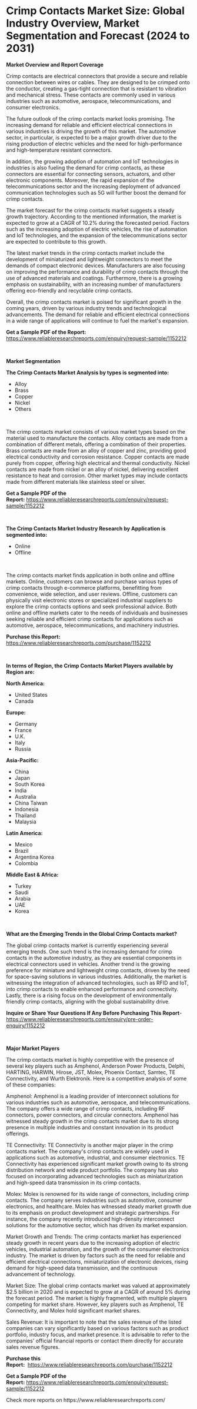<p><h1>Crimp Contacts Market Size: Global Industry Overview, Market Segmentation and Forecast (2024 to 2031)</h1></p><p><strong>Market Overview and Report Coverage</strong></p>
<p><p>Crimp contacts are electrical connectors that provide a secure and reliable connection between wires or cables. They are designed to be crimped onto the conductor, creating a gas-tight connection that is resistant to vibration and mechanical stress. These contacts are commonly used in various industries such as automotive, aerospace, telecommunications, and consumer electronics.</p><p>The future outlook of the crimp contacts market looks promising. The increasing demand for reliable and efficient electrical connections in various industries is driving the growth of this market. The automotive sector, in particular, is expected to be a major growth driver due to the rising production of electric vehicles and the need for high-performance and high-temperature resistant connectors.</p><p>In addition, the growing adoption of automation and IoT technologies in industries is also fueling the demand for crimp contacts, as these connectors are essential for connecting sensors, actuators, and other electronic components. Moreover, the rapid expansion of the telecommunications sector and the increasing deployment of advanced communication technologies such as 5G will further boost the demand for crimp contacts.</p><p>The market forecast for the crimp contacts market suggests a steady growth trajectory. According to the mentioned information, the market is expected to grow at a CAGR of 10.2% during the forecasted period. Factors such as the increasing adoption of electric vehicles, the rise of automation and IoT technologies, and the expansion of the telecommunications sector are expected to contribute to this growth.</p><p>The latest market trends in the crimp contacts market include the development of miniaturized and lightweight connectors to meet the demands of compact electronic devices. Manufacturers are also focusing on improving the performance and durability of crimp contacts through the use of advanced materials and coatings. Furthermore, there is a growing emphasis on sustainability, with an increasing number of manufacturers offering eco-friendly and recyclable crimp contacts.</p><p>Overall, the crimp contacts market is poised for significant growth in the coming years, driven by various industry trends and technological advancements. The demand for reliable and efficient electrical connections in a wide range of applications will continue to fuel the market's expansion.</p></p>
<p><strong>Get a Sample PDF of the Report:</strong> <a href="https://www.reliableresearchreports.com/enquiry/request-sample/1152212">https://www.reliableresearchreports.com/enquiry/request-sample/1152212</a></p>
<p>&nbsp;</p>
<p><strong>Market Segmentation</strong></p>
<p><strong>The Crimp Contacts Market Analysis by types is segmented into:</strong></p>
<p><ul><li>Alloy</li><li>Brass</li><li>Copper</li><li>Nickel</li><li>Others</li></ul></p>
<p>&nbsp;</p>
<p><p>The crimp contacts market consists of various market types based on the material used to manufacture the contacts. Alloy contacts are made from a combination of different metals, offering a combination of their properties. Brass contacts are made from an alloy of copper and zinc, providing good electrical conductivity and corrosion resistance. Copper contacts are made purely from copper, offering high electrical and thermal conductivity. Nickel contacts are made from nickel or an alloy of nickel, delivering excellent resistance to heat and corrosion. Other market types may include contacts made from different materials like stainless steel or silver.</p></p>
<p><strong>Get a Sample PDF of the Report:</strong>&nbsp;<a href="https://www.reliableresearchreports.com/enquiry/request-sample/1152212">https://www.reliableresearchreports.com/enquiry/request-sample/1152212</a></p>
<p>&nbsp;</p>
<p><strong>The Crimp Contacts Market Industry Research by Application is segmented into:</strong></p>
<p><ul><li>Online</li><li>Offline</li></ul></p>
<p>&nbsp;</p>
<p><p>The crimp contacts market finds application in both online and offline markets. Online, customers can browse and purchase various types of crimp contacts through e-commerce platforms, benefitting from convenience, wide selection, and user reviews. Offline, customers can physically visit electronic stores or specialized industrial suppliers to explore the crimp contacts options and seek professional advice. Both online and offline markets cater to the needs of individuals and businesses seeking reliable and efficient crimp contacts for applications such as automotive, aerospace, telecommunications, and machinery industries.</p></p>
<p><strong>Purchase this Report:</strong>&nbsp; <a href="https://www.reliableresearchreports.com/purchase/1152212">https://www.reliableresearchreports.com/purchase/1152212</a></p>
<p>&nbsp;</p>
<p><strong>In terms of Region, the Crimp Contacts Market Players available by Region are:</strong></p>
<p>
    <p> <strong> North America: </strong>
        <ul>
            <li>United States</li>
            <li>Canada</li>
        </ul>
        </p> 
    <p> <strong> Europe: </strong>
        <ul>
            <li>Germany</li>
            <li>France</li>
            <li>U.K.</li>
            <li>Italy</li>
            <li>Russia</li>
        </ul>
        </p> 
    <p> <strong> Asia-Pacific: </strong>
        <ul>
            <li>China</li>
            <li>Japan</li>
            <li>South Korea</li>
            <li>India</li>
            <li>Australia</li>
            <li>China Taiwan</li>
            <li>Indonesia</li>
            <li>Thailand</li>
            <li>Malaysia</li>
        </ul>
        </p> 
    <p> <strong> Latin America: </strong>
        <ul>
            <li>Mexico</li>
            <li>Brazil</li>
            <li>Argentina Korea</li>
            <li>Colombia</li>
        </ul>
        </p> 
    <p> <strong> Middle East & Africa: </strong>
        <ul>
            <li>Turkey</li>
            <li>Saudi</li>
            <li>Arabia</li>
            <li>UAE</li>
            <li>Korea</li>
        </ul>
    </p>
    </p>
<p>&nbsp;</p>
<p><strong>What are the Emerging Trends in the Global Crimp Contacts market?</strong></p>
<p><p>The global crimp contacts market is currently experiencing several emerging trends. One such trend is the increasing demand for crimp contacts in the automotive industry, as they are essential components in electrical connectors used in vehicles. Another trend is the growing preference for miniature and lightweight crimp contacts, driven by the need for space-saving solutions in various industries. Additionally, the market is witnessing the integration of advanced technologies, such as RFID and IoT, into crimp contacts to enable enhanced performance and connectivity. Lastly, there is a rising focus on the development of environmentally friendly crimp contacts, aligning with the global sustainability drive.</p></p>
<p><strong>Inquire or Share Your Questions If Any Before Purchasing This Report</strong>- <a href="https://www.reliableresearchreports.com/enquiry/pre-order-enquiry/1152212">https://www.reliableresearchreports.com/enquiry/pre-order-enquiry/1152212</a></p>
<p>&nbsp;</p>
<p><strong>Major Market Players</strong></p>
<p><p>The crimp contacts market is highly competitive with the presence of several key players such as Amphenol, Anderson Power Products, Delphi, HARTING, HARWIN, Hirose, JST, Molex, Phoenix Contact, Samtec, TE Connectivity, and Wurth Elektronik. Here is a competitive analysis of some of these companies:</p><p>Amphenol: Amphenol is a leading provider of interconnect solutions for various industries such as automotive, aerospace, and telecommunications. The company offers a wide range of crimp contacts, including RF connectors, power connectors, and circular connectors. Amphenol has witnessed steady growth in the crimp contacts market due to its strong presence in multiple industries and constant innovation in its product offerings.</p><p>TE Connectivity: TE Connectivity is another major player in the crimp contacts market. The company's crimp contacts are widely used in applications such as automotive, industrial, and consumer electronics. TE Connectivity has experienced significant market growth owing to its strong distribution network and wide product portfolio. The company has also focused on incorporating advanced technologies such as miniaturization and high-speed data transmission in its crimp contacts.</p><p>Molex: Molex is renowned for its wide range of connectors, including crimp contacts. The company serves industries such as automotive, consumer electronics, and healthcare. Molex has witnessed steady market growth due to its emphasis on product development and strategic partnerships. For instance, the company recently introduced high-density interconnect solutions for the automotive sector, which has driven its market expansion.</p><p>Market Growth and Trends: The crimp contacts market has experienced steady growth in recent years due to the increasing adoption of electric vehicles, industrial automation, and the growth of the consumer electronics industry. The market is driven by factors such as the need for reliable and efficient electrical connections, miniaturization of electronic devices, rising demand for high-speed data transmission, and the continuous advancement of technology.</p><p>Market Size: The global crimp contacts market was valued at approximately $2.5 billion in 2020 and is expected to grow at a CAGR of around 5% during the forecast period. The market is highly fragmented, with multiple players competing for market share. However, key players such as Amphenol, TE Connectivity, and Molex hold significant market shares.</p><p>Sales Revenue: It is important to note that the sales revenue of the listed companies can vary significantly based on various factors such as product portfolio, industry focus, and market presence. It is advisable to refer to the companies' official financial reports or contact them directly for accurate sales revenue figures.</p></p>
<p><strong>Purchase this Report:</strong>&nbsp;&nbsp;<a href="https://www.reliableresearchreports.com/purchase/1152212">https://www.reliableresearchreports.com/purchase/1152212</a></p>
<p></p>
<p><strong>Get a Sample PDF of the Report:</strong>&nbsp;<a href="https://www.reliableresearchreports.com/enquiry/request-sample/1152212">https://www.reliableresearchreports.com/enquiry/request-sample/1152212</a></p>
<p>Check more reports on https://www.reliableresearchreports.com/</p>